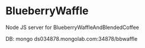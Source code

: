 # BlueberryWaffle
Node JS server for BlueberryWaffleAndBlendedCoffee


DB: mongo ds034878.mongolab.com:34878/bbwaffle
